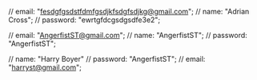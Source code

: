 // email: "fesdgfgsdstfdmfgsdjkfsdgfsdjkg@gmail.com";
// name: "Adrian Cross";
// password: "ewrtgfdcgsdgsdfe3e2";

// email: "AngerfistST@gmail.com";
// name: "AngerfistST";
// password: "AngerfistST";

// name: "Harry Boyer"
// password: "AngerfistST";
// email: "harryst@gmail.com";
